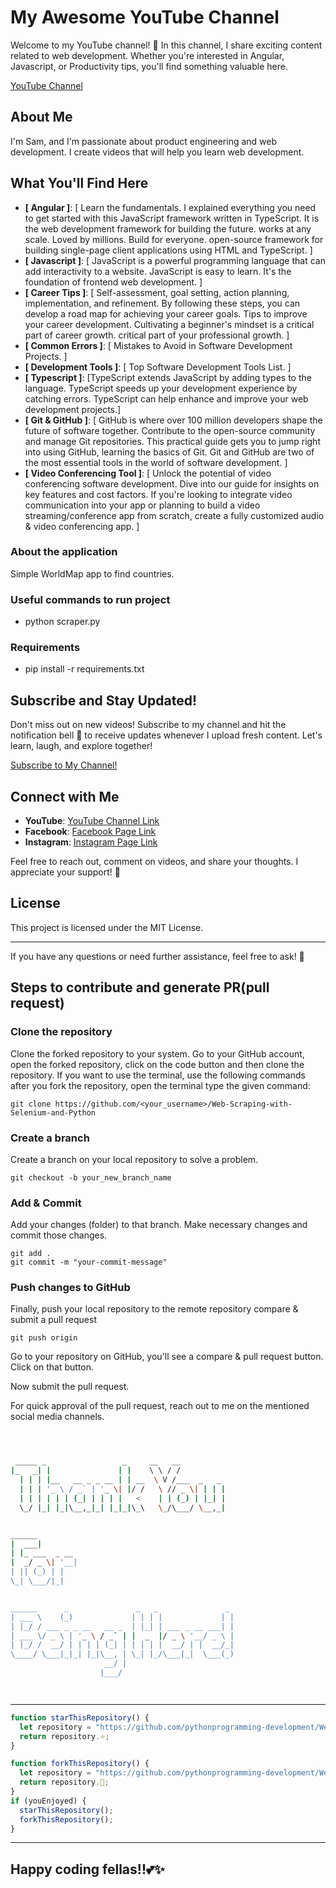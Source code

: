# My Awesome YouTube Channel

Welcome to my YouTube channel! 🎉 In this channel, I share exciting content related to web development. Whether you're interested in Angular, Javascript, or Productivity tips, you'll find something valuable here.

[YouTube Channel](http://youtube.com/@neweraofcoding)

## About Me

I'm Sam, and I'm passionate about product engineering and web development. I create videos that will help you learn web development.

## What You'll Find Here

- **[ Angular ]**: [ Learn the fundamentals. I explained everything you need to get started with this JavaScript framework written in TypeScript. It is the web development framework for building the future. works at any scale. Loved by millions. Build for everyone. open-source framework for building single-page client applications using HTML and TypeScript. ]
- **[ Javascript ]**: [ JavaScript is a powerful programming language that can add interactivity to a website. JavaScript is easy to learn. It's the foundation of frontend web development. ]
- **[ Career Tips ]**: [ Self-assessment, goal setting, action planning, implementation, and refinement. By following these steps, you can develop a road map for achieving your career goals. Tips to improve your career development. Cultivating a beginner's mindset is a critical part of career growth. critical part of your professional growth. ]
- **[ Common Errors ]**: [ Mistakes to Avoid in Software Development Projects. ]
- **[ Development Tools ]**: [ Top Software Development Tools List. ]
- **[ Typescript ]**: [TypeScript extends JavaScript by adding types to the language. TypeScript speeds up your development experience by catching errors. TypeScript can help enhance and improve your web development projects.]
- **[ Git & GitHub ]**: [ GitHub is where over 100 million developers shape the future of software together. Contribute to the open-source community and manage Git repositories. This practical guide gets you to jump right into using GitHub, learning the basics of Git. Git and GitHub are two of the most essential tools in the world of software development. ]
- **[ Video Conferencing Tool ]**: [ Unlock the potential of video conferencing software development. Dive into our guide for insights on key features and cost factors. If you're looking to integrate video communication into your app or planning to build a video streaming/conference app from scratch, create a fully customized audio & video conferencing app. ]

### About the application

Simple WorldMap app to find countries.

### Useful commands to run project

- python scraper.py

### Requirements

- pip install -r requirements.txt

## Subscribe and Stay Updated!

Don't miss out on new videos! Subscribe to my channel and hit the notification bell 🔔 to receive updates whenever I upload fresh content. Let's learn, laugh, and explore together!

[Subscribe to My Channel!](http://youtube.com/@neweraofcoding)

## Connect with Me

- **YouTube**: [YouTube Channel Link](http://youtube.com/@neweraofcoding)
- **Facebook**: [Facebook Page Link](https://www.facebook.com/learnangular2plus/)
- **Instagram**: [Instagram Page Link](https://www.instagram.com/angular_development/)

Feel free to reach out, comment on videos, and share your thoughts. I appreciate your support! 🙌

## License

This project is licensed under the MIT License.

---

If you have any questions or need further assistance, feel free to ask! 🚀

## Steps to contribute and generate PR(pull request)

### Clone the repository

Clone the forked repository to your system. Go to your GitHub account, open the forked repository, click on the code button and then clone the repository.
If you want to use the terminal, use the following commands after you fork the repository, open the terminal type the given command:

```
git clone https://github.com/<your_username>/Web-Scraping-with-Selenium-and-Python
```

### Create a branch

Create a branch on your local repository to solve a problem.

```
git checkout -b your_new_branch_name
```

### Add & Commit

Add your changes (folder) to that branch.
Make necessary changes and commit those changes.

```
git add .
git commit -m "your-commit-message"
```

### Push changes to GitHub

Finally, push your local repository to the remote repository compare & submit a pull request

```
git push origin
```

Go to your repository on GitHub, you'll see a compare & pull request button. Click on that button.

Now submit the pull request.

For quick approval of the pull request, reach out to me on the mentioned social media channels.

```bash



 _____ _                 _     __   __
|_   _| |               | |    \ \ / /
  | | | |__   __ _ _ __ | | __  \ V /___  _   _
  | | | '_ \ / _` | '_ \| |/ /   \ // _ \| | | |
  | | | | | | (_| | | | |   <    | | (_) | |_| |
  \_/ |_| |_|\__,_|_| |_|_|\_\   \_/\___/ \__,_|


______
|  ___|
| |_ ___  _ __
|  _/ _ \| '__|
| || (_) | |
\_| \___/|_|


______      _               _   _               _
| ___ \    (_)             | | | |             | |
| |_/ / ___ _ _ __   __ _  | |_| | ___ _ __ ___| |
| ___ \/ _ \ | '_ \ / _` | |  _  |/ _ \ '__/ _ \ |
| |_/ /  __/ | | | | (_| | | | | |  __/ | |  __/_|
\____/ \___|_|_| |_|\__, | \_| |_/\___|_|  \___(_)
                     __/ |
                    |___/




```

---

```javascript
function starThisRepository() {
  let repository = "https://github.com/pythonprogramming-development/Web-Scraping-with-Selenium-and-Python";
  return repository.⭐;
}

function forkThisRepository() {
  let repository = "https://github.com/pythonprogramming-development/Web-Scraping-with-Selenium-and-Python"
  return repository.🍴;
}
if (youEnjoyed) {
  starThisRepository();
  forkThisRepository();
}
```

---

## Happy coding fellas!!💕✨
